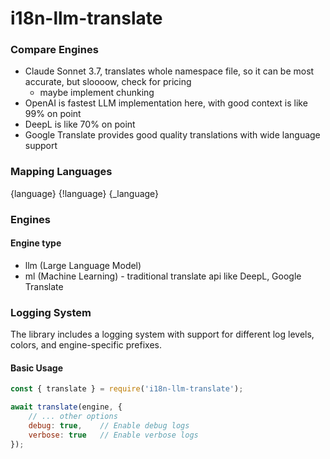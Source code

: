 # i18n-llm-translate


### Compare Engines

- Claude Sonnet 3.7, translates whole namespace file, so it can be most accurate, but sloooow, check for pricing 
    - maybe implement chunking
- OpenAI is fastest LLM implementation here, with good context is like 99% on point
- DeepL is like 70% on point
- Google Translate provides good quality translations with wide language support

### Mapping Languages
{language}
{!language}
{_language}

### Engines

#### Engine type
- llm (Large Language Model)
- ml (Machine Learning) - traditional translate api like DeepL, Google Translate

### Logging System

The library includes a logging system with support for different log levels, colors, and engine-specific prefixes.

#### Basic Usage
```javascript
const { translate } = require('i18n-llm-translate');

await translate(engine, {
    // ... other options
    debug: true,    // Enable debug logs
    verbose: true   // Enable verbose logs
});
```